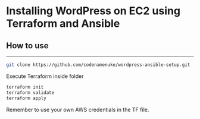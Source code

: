 # Installing WordPress on EC2 using Terraform and Ansible

## How to use
---
```bash
git clone https://github.com/codenamenuke/wordpress-ansible-setup.git
```
Execute Terraform inside folder
```bash
terraform init
terraform validate
terraform apply
```
Remember to use your own AWS credentials in the TF file.
